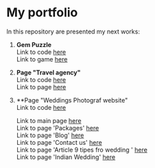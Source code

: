 # My portfolio

In this repository are presented my next works:

1. **Gem Puzzle**  
   Link to code [here](https://github.com/Ruslana-P/Portfolio/tree/main/game_gem_puzzle)  
   Link to game [here](https://ruslana-p.github.io/Portfolio/game_gem_puzzle/index.html)
2. **Page "Travel agency"**  
   Link to code [here](https://github.com/Ruslana-P/Portfolio/tree/main/travel_agency_page)  
   Link to page [here](https://ruslana-p.github.io/Portfolio/travel_agency_page/public/index.html)
3. \*\*Page "Weddings Photograf website"  
   Link to code [here](https://github.com/Ruslana-P/Portfolio/tree/main/weddings_photograf_site)

   Link to main page [here](https://ruslana-p.github.io/Portfolio/weddings_photograf_site/public/index.html)  
   Link to page 'Packages' [here](https://ruslana-p.github.io/Portfolio/weddings_photograf_site/public/packages.html)  
   Link to page 'Blog' [here](https://ruslana-p.github.io/Portfolio/weddings_photograf_site/public/blog.html)  
   Link to page 'Contact us' [here](https://ruslana-p.github.io/Portfolio/weddings_photograf_site/public/contact-us.html)  
   Link to page 'Article 9 tipes fro wedding ' [here](https://ruslana-p.github.io/Portfolio/weddings_photograf_site/public/article-9-tips.html)  
   Link to page 'Indian Wedding' [here](https://ruslana-p.github.io/Portfolio/weddings_photograf_site/public/indian-wedding.html)
